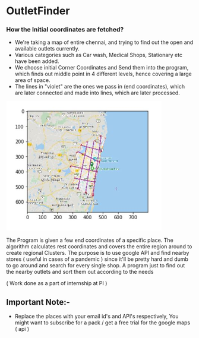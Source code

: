 
# OutletFinder

### How the Initial coordinates are fetched?
- We're taking a map of entire chennai, and trying to find out the open and available outlets currently.
- Various categories such as Car wash, Medical Shops, Stationary etc have been added.
- We choose initial Corner Coordinates and Send them into the program, which finds out middle point in 4 different levels, hence covering a large area of space.
- The lines in "violet" are the ones we pass in (end coordinates), which are later connected and made into lines, which are later processed.
<img src="https://github.com/reekithak/OutletFinder/blob/master/images/outlet%201.JPG">



The Program is given a few end coordinates of a specific place. 
The algorithm calculates rest coordinates and covers the entire region around to create regional Clusters. 
The purpose is to use google API and find nearby stores ( useful in cases of a pandemic ) since it'll be pretty hard and dumb to go around and search for every single shop. 
A program just to find out the nearby outlets and sort them out according to the needs

( Work done as a part of internship at PI ) 


## Important Note:- 
- Replace the places with your email id's and API's respectively, You might want to subscribe for a pack / get a free trial for the google maps ( api ) 
